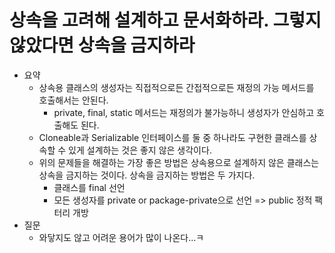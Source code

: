 # 상속을 고려해 설계하고 문서화하라. 그렇지 않았다면 상속을 금지하라

- 요약
  - 상속용 클래스의 생성자는 직접적으로든 간접적으로든 재정의 가능 메서드를 호출해서는 안된다. 
    - private, final, static 메서드는 재정의가 불가능하니 생성자가 안심하고 호출해도 된다.
  - Cloneable과 Serializable 인터페이스를 둘 중 하나라도 구현한 클래스를 상속할 수 있게 설계하는 것은 좋지 않은 생각이다.
  - 위의 문제들을 해결하는 가장 좋은 방법은 상속용으로 설계하지 않은 클래스는 상속을 금지하는 것이다. 상속을 금지하는 방법은 두 가지다.
    - 클래스를 final 선언
    - 모든 생성자를 private or package-private으로 선언 => public 정적 팩터리 개방
- 질문
  - 와닿지도 않고 어려운 용어가 많이 나온다...ㅋ 